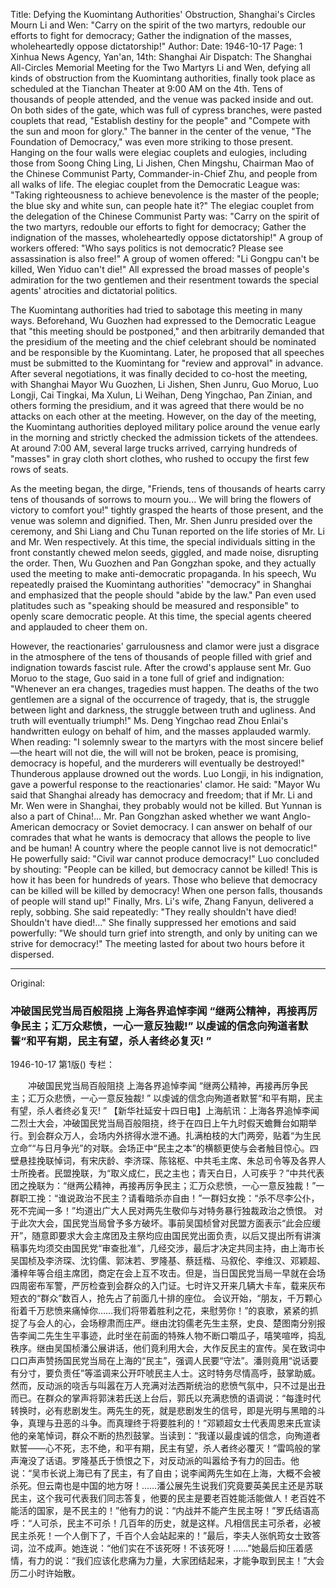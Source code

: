 Title: Defying the Kuomintang Authorities' Obstruction, Shanghai's Circles Mourn Li and Wen: "Carry on the spirit of the two martyrs, redouble our efforts to fight for democracy; Gather the indignation of the masses, wholeheartedly oppose dictatorship!"
Author:
Date: 1946-10-17
Page: 1
Xinhua News Agency, Yan'an, 14th: Shanghai Air Dispatch: The Shanghai All-Circles Memorial Meeting for the Two Martyrs Li and Wen, defying all kinds of obstruction from the Kuomintang authorities, finally took place as scheduled at the Tianchan Theater at 9:00 AM on the 4th. Tens of thousands of people attended, and the venue was packed inside and out. On both sides of the gate, which was full of cypress branches, were pasted couplets that read, "Establish destiny for the people" and "Compete with the sun and moon for glory." The banner in the center of the venue, "The Foundation of Democracy," was even more striking to those present. Hanging on the four walls were elegiac couplets and eulogies, including those from Soong Ching Ling, Li Jishen, Chen Mingshu, Chairman Mao of the Chinese Communist Party, Commander-in-Chief Zhu, and people from all walks of life. The elegiac couplet from the Democratic League was: "Taking righteousness to achieve benevolence is the master of the people; the blue sky and white sun, can people hate it?" The elegiac couplet from the delegation of the Chinese Communist Party was: "Carry on the spirit of the two martyrs, redouble our efforts to fight for democracy; Gather the indignation of the masses, wholeheartedly oppose dictatorship!" A group of workers offered: "Who says politics is not democratic? Please see assassination is also free!" A group of women offered: "Li Gongpu can't be killed, Wen Yiduo can't die!" All expressed the broad masses of people's admiration for the two gentlemen and their resentment towards the special agents' atrocities and dictatorial politics.

The Kuomintang authorities had tried to sabotage this meeting in many ways. Beforehand, Wu Guozhen had expressed to the Democratic League that "this meeting should be postponed," and then arbitrarily demanded that the presidium of the meeting and the chief celebrant should be nominated and be responsible by the Kuomintang. Later, he proposed that all speeches must be submitted to the Kuomintang for "review and approval" in advance. After several negotiations, it was finally decided to co-host the meeting, with Shanghai Mayor Wu Guozhen, Li Jishen, Shen Junru, Guo Moruo, Luo Longji, Cai Tingkai, Ma Xulun, Li Weihan, Deng Yingchao, Pan Zinian, and others forming the presidium, and it was agreed that there would be no attacks on each other at the meeting. However, on the day of the meeting, the Kuomintang authorities deployed military police around the venue early in the morning and strictly checked the admission tickets of the attendees. At around 7:00 AM, several large trucks arrived, carrying hundreds of "masses" in gray cloth short clothes, who rushed to occupy the first few rows of seats.

As the meeting began, the dirge, "Friends, tens of thousands of hearts carry tens of thousands of sorrows to mourn you... We will bring the flowers of victory to comfort you!" tightly grasped the hearts of those present, and the venue was solemn and dignified. Then, Mr. Shen Junru presided over the ceremony, and Shi Liang and Chu Tunan reported on the life stories of Mr. Li and Mr. Wen respectively. At this time, the special individuals sitting in the front constantly chewed melon seeds, giggled, and made noise, disrupting the order. Then, Wu Guozhen and Pan Gongzhan spoke, and they actually used the meeting to make anti-democratic propaganda. In his speech, Wu repeatedly praised the Kuomintang authorities' "democracy" in Shanghai and emphasized that the people should "abide by the law." Pan even used platitudes such as "speaking should be measured and responsible" to openly scare democratic people. At this time, the special agents cheered and applauded to cheer them on.

However, the reactionaries' garrulousness and clamor were just a disgrace in the atmosphere of the tens of thousands of people filled with grief and indignation towards fascist rule. After the crowd's applause sent Mr. Guo Moruo to the stage, Guo said in a tone full of grief and indignation: "Whenever an era changes, tragedies must happen. The deaths of the two gentlemen are a signal of the occurrence of tragedy, that is, the struggle between light and darkness, the struggle between truth and ugliness. And truth will eventually triumph!" Ms. Deng Yingchao read Zhou Enlai's handwritten eulogy on behalf of him, and the masses applauded warmly. When reading: "I solemnly swear to the martyrs with the most sincere belief—the heart will not die, the will will not be broken, peace is promising, democracy is hopeful, and the murderers will eventually be destroyed!" Thunderous applause drowned out the words. Luo Longji, in his indignation, gave a powerful response to the reactionaries' clamor. He said: "Mayor Wu said that Shanghai already has democracy and freedom; that if Mr. Li and Mr. Wen were in Shanghai, they probably would not be killed. But Yunnan is also a part of China!... Mr. Pan Gongzhan asked whether we want Anglo-American democracy or Soviet democracy. I can answer on behalf of our comrades that what he wants is democracy that allows the people to live and be human! A country where the people cannot live is not democratic!" He powerfully said: "Civil war cannot produce democracy!" Luo concluded by shouting: "People can be killed, but democracy cannot be killed! This is how it has been for hundreds of years. Those who believe that democracy can be killed will be killed by democracy! When one person falls, thousands of people will stand up!" Finally, Mrs. Li's wife, Zhang Fanyun, delivered a reply, sobbing. She said repeatedly: "They really shouldn't have died! Shouldn't have died!..." She finally suppressed her emotions and said powerfully: "We should turn grief into strength, and only by uniting can we strive for democracy!" The meeting lasted for about two hours before it dispersed.



<hr /> 

Original: 


### 冲破国民党当局百般阻挠  上海各界追悼李闻  “继两公精神，再接再厉争民主；汇万众悲愤，一心一意反独裁!”  以虔诚的信念向殉道者默誓“和平有期，民主有望，杀人者终必复灭! ”

1946-10-17
第1版()
专栏：

　　冲破国民党当局百般阻挠
    上海各界追悼李闻
    “继两公精神，再接再厉争民主；汇万众悲愤，一心一意反独裁! ”
    以虔诚的信念向殉道者默誓“和平有期，民主有望，杀人者终必复灭! ”
    【新华社延安十四日电】上海航讯：上海各界追悼李闻二烈士大会，冲破国民党当局百般阻挠，终于在四日上午九时假天蟾舞台如期举行。到会群众万人，会场内外挤得水泄不通。扎满柏枝的大门两旁，贴着“为生民立命”“与日月争光”的对联。会场正中“民主之本”的横额更使与会者触目惊心。四壁悬挂挽联悼词，有宋庆龄、李济琛、陈铭枢、中共毛主席、朱总司令等及各界人士所挽者。民盟挽联，为“取义成仁，民之主也；青天白日，人可疾乎？”中共代表团之挽联为：“继两公精神，再接再厉争民主；汇万众悲愤，一心一意反独裁！”一群职工挽：“谁说政治不民主？请看暗杀亦自由！”一群妇女挽：“杀不尽李公仆，死不完闻一多！”均道出广大人民对两先生敬仰与对特务暴行独裁政治之愤恨。
    对于此次大会，国民党当局曾予多方破坏。事前吴国桢曾对民盟方面表示“此会应缓开”，随意即要求大会主席团及主祭均应由国民党出面负责，以后又提出所有讲演稿事先均须交由国民党“审查批准”，几经交涉，最后才决定共同主持，由上海市长吴国桢及李济琛、沈钧儒、郭沫若、罗隆基、蔡廷楷、马叙伦、李维汉、邓颖超、潘梓年等合组主席团，商定在会上互不攻击。但是，当日国民党当局一早就在会场四周密布军警，严厉检查到会群众的入门证。七时许又开来几辆大卡车，载来灰布短衣的“群众”数百人，抢先占了前面几十排的座位。
    会议开始，“朋友，千万颗心衔着千万悲愤来痛悼你……我们将带着胜利之花，来慰劳你！”的哀歌，紧紧的抓捉了与会人的心，会场穆肃而庄严。继由沈钧儒老先生主祭，史良、楚图南分别报告李闻二先生生平事迹，此时坐在前面的特殊人物不断口嚼瓜子，嘻笑喧哗，捣乱秩序。继由吴国桢潘公展讲话，他们竟利用大会，大作反民主的宣传。吴在致词中口口声声赞扬国民党当局在上海的“民主”，强调人民要“守法”。潘则竟用“说话要有分寸，要负责任”等滥调来公开吓唬民主人士。这时特务尽情高呼，鼓掌助威。
    然而，反动派的哓舌与叫嚣在万人充满对法西斯统治的悲愤气氛中，只不过是出丑而已。在群众的掌声将郭沫若氏送上台后，郭氏以充满悲愤的语调说：“每逢时代转换时，必有悲剧发生。两先生的死，就是悲剧发生的信号，即是光明与黑暗的斗争，真理与丑恶的斗争。而真理终于将要胜利的！”邓颖超女士代表周恩来氏宣读他的亲笔悼词，群众不断的热烈鼓掌。当读到：“我谨以最虔诚的信念，向殉道者默誓——心不死，志不绝，和平有期，民主有望，杀人者终必覆灭！”雷鸣般的掌声淹没了话语。罗隆基氏于愤恨之下，对反动派的叫嚣给予有力的回击。他说：“吴市长说上海已有了民主，有了自由；说李闻两先生如在上海，大概不会被杀死。但云南也是中国的地方呀！……潘公展先生说我们究竟要英美民主还是苏联民主，这个我可代表我们同志答复，他要的民主是要老百姓能活能做人！老百姓不能活的国家，是不民主的！”他有力的说：“内战并不能产生民主呀！”罗氏结语高呼：“人可杀，民主不可杀！几百年的历史，就是这样。凡相信民主可杀者，必被民主杀死！一个人倒下了，千百个人会站起来的！”最后，李夫人张帆筠女士致答词，泣不成声。她连说：“他们实在不该死呀！不该死呀！……”她最后抑压着感情，有力的说：“我们应该化悲痛为力量，大家团结起来，才能争取到民主！”大会历二小时许始散。
